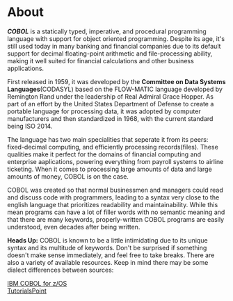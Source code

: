 # About

**_COBOL_** is a statically typed, imperative, and procedural programming language with support for object oriented programming. Despite its age, it's still used today in many banking and financial companies due to its default support for decimal floating-point arithmetic and file-processing ability, making it well suited for financial calculations and other business applications. 

First released in 1959, it was developed by the **Committee on Data Systems Languages**(CODASYL) based on the FLOW-MATIC language developed by Remington Rand under the leadership of Real Admiral Grace Hopper. As part of an effort by the United States Department of Defense to create a portable language for processing data, it was adopted by computer manufacturers and then standardized in 1968, with the current standard being ISO 2014. 

The language has two main specialities that seperate it from its peers: fixed-decimal computing, and efficiently processing records(files). These qualities make it perfect for the domains of financial computing and enterprise aaplications, powering everything from payroll systems to airline ticketing. When it comes to processing large amounts of data and large amounts of money, COBOL is on the case.

COBOL was created so that normal businessmen and managers could read and discuss code with programmers, leading to a syntax very close to the english language that prioritizes readability and maintainability. While this mean programs can have a lot of filler words with no semantic meaning and that there are many keywords, properly-written COBOL programs are easily understood, even decades after being written.

**Heads Up:** COBOL is known to be a little intimidating due to its unique syntax and its multitude of keywords. Don't be surprised if something doesn't make sense immediately, and feel free to take breaks. There are also a variety of available resources. Keep in mind there may be some dialect differences between sources:

[IBM COBOL for z/OS][IBM Docs]  
[TutorialsPoint][Tutorials Point Docs]

[IBM Docs]: https://www.ibm.com/docs/en/cobol-zos/6.4
[Tutorials Point Docs]: https://www.tutorialspoint.com/cobol/index.htm

